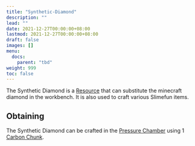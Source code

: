 ```yaml
---
title: "Synthetic-Diamond"
description: ""
lead: ""
date: 2021-12-27T00:00:00+08:00
lastmod: 2021-12-27T00:00:00+08:00
draft: false
images: []
menu: 
  docs:
    parent: "tbd"
weight: 999
toc: false
---
```


The Synthetic Diamond is a [Resource](/docs/slimefun/resources) that can substitute the minecraft diamond in the workbench. It is also used to craft various Slimefun items.

## Obtaining

The Synthetic Diamond can be crafted in the [Pressure Chamber](/docs/slimefun/pressure-chamber) using 1 [Carbon Chunk](/docs/slimefun/carbon).
